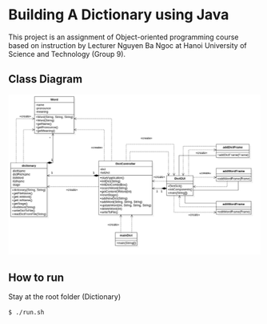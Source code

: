 # Building A Dictionary using Java

This project is an assignment of Object-oriented programming course based on instruction by Lecturer Nguyen Ba Ngoc at Hanoi University of Science and Technology (Group 9).

## Class Diagram

![alt text](resources/classDiagram.png)

## How to run

Stay at the root folder (Dictionary)

```
$ ./run.sh
```